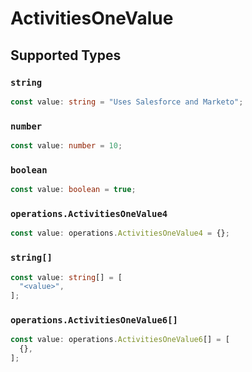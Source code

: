 # ActivitiesOneValue


## Supported Types

### `string`

```typescript
const value: string = "Uses Salesforce and Marketo";
```

### `number`

```typescript
const value: number = 10;
```

### `boolean`

```typescript
const value: boolean = true;
```

### `operations.ActivitiesOneValue4`

```typescript
const value: operations.ActivitiesOneValue4 = {};
```

### `string[]`

```typescript
const value: string[] = [
  "<value>",
];
```

### `operations.ActivitiesOneValue6[]`

```typescript
const value: operations.ActivitiesOneValue6[] = [
  {},
];
```

